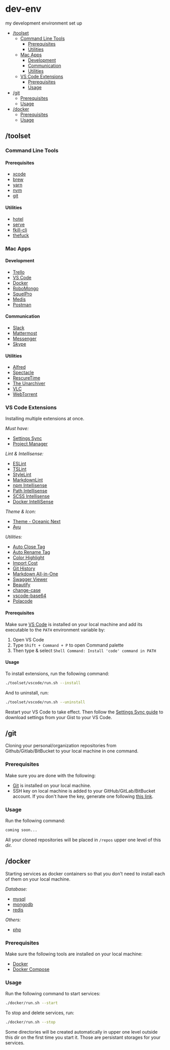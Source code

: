 # dev-env

my development environment set up

- [/toolset](#toolset)
  - [Command Line Tools](#command-line-tools)
    - [Prerequisites](#prerequisites)
    - [Utilities](#utilities)
  - [Mac Apps](#mac-apps)
    - [Development](#development)
    - [Communication](#communication)
    - [Utilities](#utilities)
  - [VS Code Extensions](#vs-code-extensions)
    - [Prerequisites](#prerequisites)
    - [Usage](#usage)
- [/git](#git)
  - [Prerequisites](#prerequisites)
  - [Usage](#usage)
- [/docker](#docker)
  - [Prerequisites](#prerequisites)
  - [Usage](#usage)

## /toolset

### Command Line Tools

#### Prerequisites

- [xcode](https://developer.apple.com/xcode)
- [brew](https://brew.sh)
- [yarn](https://yarnpkg.com/lang/en/docs/install)
- [nvm](https://github.com/creationix/nvm#installation)
- [git](https://git-scm.com/book/en/v2/Getting-Started-Installing-Git)

#### Utilities

- [hotel](https://github.com/typicode/hotel)
- [serve](https://github.com/zeit/serve)
- [fkill-cli](https://github.com/sindresorhus/fkill-cli)
- [thefuck](https://github.com/nvbn/thefuck)

### Mac Apps

#### Development

- [Trello](https://trello.com/platforms)
- [VS Code](https://code.visualstudio.com/Download)
- [Docker](https://docs.docker.com/install)
- [RoboMongo](https://robomongo.org/download)
- [SquelPro](https://www.sequelpro.com/download)
- [Medis](https://github.com/luin/medis/releases/tag/v0.3.0)
- [Postman](https://www.getpostman.com/apps)

#### Communication

- [Slack](https://slack.com/downloads/osx)
- [Mattermost](https://about.mattermost.com/download)
- [Messenger](https://fbmacmessenger.rsms.me)
- [Skype](https://www.skype.com/en/get-skype)

#### Utilities

- [Alfred](https://www.alfredapp.com)
- [Spectacle](https://www.spectacleapp.com)
- [RescureTime](https://www.rescuetime.com/download)
- [The Unarchiver](https://itunes.apple.com/us/app/the-unarchiver/id425424353)
- [VLC](https://www.videolan.org/vlc)
- [WebTorrent](https://webtorrent.io/desktop)

### VS Code Extensions

Installing multiple extensions at once.

*Must have:*

- [Settings Sync](https://marketplace.visualstudio.com/items?itemName=Shan.code-settings-sync)
- [Project Manager](https://marketplace.visualstudio.com/items?itemName=alefragnani.project-manager)

*Lint & Intellisense:*

- [ESLint](https://marketplace.visualstudio.com/items?itemName=dbaeumer.vscode-eslint)
- [TSLint](https://marketplace.visualstudio.com/items?itemName=eg2.tslint)
- [StyleLint](https://marketplace.visualstudio.com/items?itemName=shinnn.stylelint)
- [MarkdownLint](https://marketplace.visualstudio.com/items?itemName=DavidAnson.vscode-markdownlint)
- [npm Intellisense](https://marketplace.visualstudio.com/items?itemName=christian-kohler.npm-intellisense)
- [Path Intellisense](https://marketplace.visualstudio.com/items?itemName=christian-kohler.path-intellisense)
- [SCSS Intellisense](https://marketplace.visualstudio.com/items?itemName=mrmlnc.vscode-scss)
- [Docker IntelliSense](https://marketplace.visualstudio.com/items?itemName=PeterJausovec.vscode-docker)

*Theme & Icon:*

- [Theme - Oceanic Next](https://marketplace.visualstudio.com/items?itemName=naumovs.theme-oceanicnext)
- [Ayu](https://marketplace.visualstudio.com/items?itemName=teabyii.ayu)

*Utilities:*

- [Auto Close Tag](https://marketplace.visualstudio.com/items?itemName=formulahendry.auto-close-tag)
- [Auto Rename Tag](https://marketplace.visualstudio.com/items?itemName=formulahendry.auto-rename-tag)
- [Color Highlight](https://marketplace.visualstudio.com/items?itemName=naumovs.color-highlight)
- [Import Cost](https://marketplace.visualstudio.com/items?itemName=wix.vscode-import-cost)
- [Git History](https://marketplace.visualstudio.com/items?itemName=donjayamanne.githistory)
- [Markdown All-in-One](https://marketplace.visualstudio.com/items?itemName=yzhang.markdown-all-in-one)
- [Swagger Viewer](https://marketplace.visualstudio.com/items?itemName=Arjun.swagger-viewer)
- [Beautify](https://marketplace.visualstudio.com/items?itemName=HookyQR.beautify)
- [change-case](https://marketplace.visualstudio.com/items?itemName=wmaurer.change-case)
- [vscode-base64](https://marketplace.visualstudio.com/items?itemName=adamhartford.vscode-base64)
- [Polacode](https://marketplace.visualstudio.com/items?itemName=pnp.polacode)

#### Prerequisites

Make sure [VS Code](https://code.visualstudio.com/Download) is installed on your local machine and add its executable to the `PATH` environment variable by:

1. Open VS Code
2. Type `Shift + Command + P` to open Command palette
3. Then type & select `Shell Command: Install 'code' command in PATH`

#### Usage

To install extensions, run the following command:

```bash
./toolset/vscode/run.sh --install
```

And to uninstall, run:

```bash
./toolset/vscode/run.sh --uninstall
```

Restart your VS Code to take effect. Then follow the [Settings Sync guide](https://marketplace.visualstudio.com/items?itemName=Shan.code-settings-sync) to download settings from your Gist to your VS Code.

## /git

Cloning your personal/organization repositories from Github/Gitlab/BitBucket to your local machine in one command.

### Prerequisites

Make sure you are done with the following:
- [Git](https://git-scm.com/book/en/v2/Getting-Started-Installing-Git) is installed on your local machine.
- SSH key on local machine is added to your GitHub/GitLab/BitBucket account. If you don't have the key, generate one following [this link](https://help.github.com/articles/generating-a-new-ssh-key-and-adding-it-to-the-ssh-agent).

### Usage

Run the following command:

```bash
coming soon...
```

All your cloned repositories will be placed in `/repos` upper one level of this dir.

## /docker

Starting services as docker containers so that you don't need to install each of them on your local machine.

*Database:*

- [mysql](https://hub.docker.com/_/mysql)
- [mongodb](https://hub.docker.com/_/mongo)
- [redis](https://hub.docker.com/_/redis)

*Others:*

- [php](https://hub.docker.com/_/php)

### Prerequisites

Make sure the following tools are installed on your local machine:

- [Docker](https://docs.docker.com/install)
- [Docker Compose](https://docs.docker.com/compose)

### Usage

Run the following command to start services:

```bash
./docker/run.sh --start
```

To stop and delete services, run:

```bash
./docker/run.sh --stop
```

Some directories will be created automatically in upper one level outside this dir on the first time you start it. Those are persistant storages for your services.
